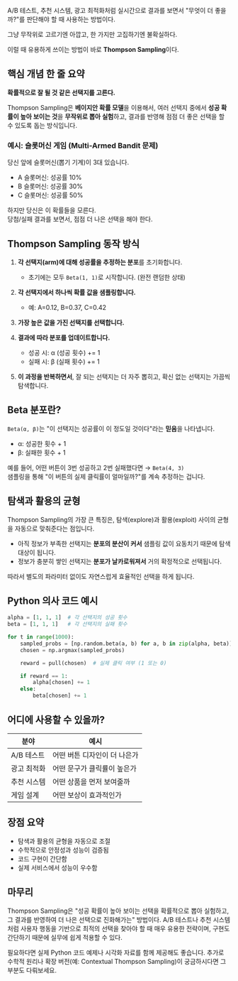 A/B 테스트, 추천 시스템, 광고 최적화처럼 실시간으로 결과를 보면서 "무엇이 더 좋을까?"를 판단해야 할 때 사용하는 방법이다.

그냥 무작위로 고르기엔 아깝고, 한 가지만 고집하기엔 불확실하다.

이럴 때 유용하게 쓰이는 방법이 바로 **Thompson Sampling**이다.

## 핵심 개념 한 줄 요약

**확률적으로 잘 될 것 같은 선택지를 고른다.**

Thompson Sampling은 **베이지안 확률 모델**을 이용해서, 여러 선택지 중에서 **성공 확률이 높아 보이는 것**을 **무작위로 뽑아 실험**하고, 결과를 반영해 점점 더 좋은 선택을 할 수 있도록 돕는 방식입니다.


### 예시: 슬롯머신 게임 (Multi-Armed Bandit 문제)

당신 앞에 슬롯머신(뽑기 기계)이 3대 있습니다.

- A 슬롯머신: 성공률 10%
- B 슬롯머신: 성공률 30%
- C 슬롯머신: 성공률 50%

하지만 당신은 이 확률들을 모른다.  
당첨/실패 결과를 보면서, 점점 더 나은 선택을 해야 한다.

## Thompson Sampling 동작 방식

1. **각 선택지(arm)에 대해 성공률을 추정하는 분포**를 초기화합니다.
    - 초기에는 모두 `Beta(1, 1)`로 시작합니다. (완전 랜덤한 상태)
2. **각 선택지에서 하나씩 확률 값을 샘플링합니다.**
    - 예: A=0.12, B=0.37, C=0.42
3. **가장 높은 값을 가진 선택지를 선택합니다.**
    
4. **결과에 따라 분포를 업데이트합니다.**
    - 성공 시: α (성공 횟수) += 1
    - 실패 시: β (실패 횟수) += 1
5. **이 과정을 반복하면서**, 잘 되는 선택지는 더 자주 뽑히고, 확신 없는 선택지는 가끔씩 탐색합니다.

## Beta 분포란?

`Beta(α, β)`는 "이 선택지는 성공률이 이 정도일 것이다"라는 **믿음**을 나타냅니다.

- α: 성공한 횟수 + 1
- β: 실패한 횟수 + 1

예를 들어, 어떤 버튼이 3번 성공하고 2번 실패했다면 → `Beta(4, 3)`  
샘플링을 통해 "이 버튼의 실제 클릭률이 얼마일까?"를 계속 추정하는 겁니다.


## 탐색과 활용의 균형

Thompson Sampling의 가장 큰 특징은, 탐색(explore)과 활용(exploit) 사이의 균형을 자동으로 맞춰준다는 점입니다.

- 아직 정보가 부족한 선택지는 **분포의 분산이 커서** 샘플링 값이 요동치기 때문에 탐색 대상이 됩니다.
- 정보가 충분히 쌓인 선택지는 **분포가 날카로워져서** 거의 확정적으로 선택됩니다.

따라서 별도의 파라미터 없이도 자연스럽게 효율적인 선택을 하게 됩니다.


## Python 의사 코드 예시

```python
alpha = [1, 1, 1]  # 각 선택지의 성공 횟수
beta = [1, 1, 1]   # 각 선택지의 실패 횟수

for t in range(1000):
    sampled_probs = [np.random.beta(a, b) for a, b in zip(alpha, beta)]
    chosen = np.argmax(sampled_probs)

    reward = pull(chosen)  # 실제 클릭 여부 (1 또는 0)

    if reward == 1:
        alpha[chosen] += 1
    else:
        beta[chosen] += 1
```


## 어디에 사용할 수 있을까?

| 분야      | 예시               |
| ------- | ---------------- |
| A/B 테스트 | 어떤 버튼 디자인이 더 나은가 |
| 광고 최적화  | 어떤 문구가 클릭률이 높은가  |
| 추천 시스템  | 어떤 상품을 먼저 보여줄까   |
| 게임 설계   | 어떤 보상이 효과적인가     |


## 장점 요약

- 탐색과 활용의 균형을 자동으로 조절
- 수학적으로 안정성과 성능이 검증됨
- 코드 구현이 간단함
- 실제 서비스에서 성능이 우수함

## 마무리

Thompson Sampling은 "성공 확률이 높아 보이는 선택을 확률적으로 뽑아 실험하고, 그 결과를 반영하여 더 나은 선택으로 진화해가는" 방법이다. 
A/B 테스트나 추천 시스템처럼 사용자 행동을 기반으로 최적의 선택을 찾아야 할 때 매우 유용한 전략이며, 구현도 간단하기 때문에 실무에 쉽게 적용할 수 있다.

필요하다면 실제 Python 코드 예제나 시각화 자료를 함께 제공해도 좋습니다. 
추가로 수학적 원리나 확장 버전(예: Contextual Thompson Sampling)이 궁금하시다면 그 부분도 다뤄보세요.